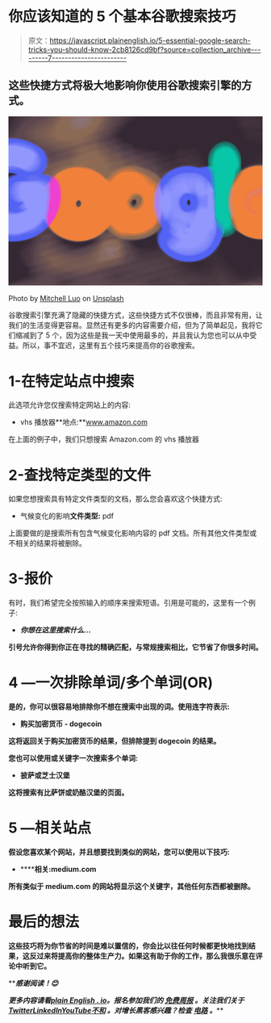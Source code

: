 # 你应该知道的 5 个基本谷歌搜索技巧

> 原文：<https://javascript.plainenglish.io/5-essential-google-search-tricks-you-should-know-2cb8126cd9bf?source=collection_archive---------7----------------------->

## 这些快捷方式将极大地影响你使用谷歌搜索引擎的方式。

![](img/b2abe79ad8abb3bab20d1d63d21384cd.png)

Photo by [Mitchell Luo](https://unsplash.com/@mitchel3uo?utm_source=medium&utm_medium=referral) on [Unsplash](https://unsplash.com?utm_source=medium&utm_medium=referral)

谷歌搜索引擎充满了隐藏的快捷方式，这些快捷方式不仅很棒，而且非常有用，让我们的生活变得更容易。显然还有更多的内容需要介绍，但为了简单起见，我将它们缩减到了 5 个，因为这些是我一天中使用最多的，并且我认为您也可以从中受益。所以，事不宜迟，这里有五个技巧来提高你的谷歌搜索。

# 1-在特定站点中搜索

此选项允许您仅搜索特定网站上的内容:

*   vhs 播放器**地点:**www.amazon.com

在上面的例子中，我们只想搜索 Amazon.com 的 vhs 播放器

# 2-查找特定类型的文件

如果您想搜索具有特定文件类型的文档，那么您会喜欢这个快捷方式:

*   气候变化的影响**文件类型:** pdf

上面要做的是搜索所有包含气候变化影响内容的 pdf 文档。所有其他文件类型或不相关的结果将被删除。

# 3-报价

有时，我们希望完全按照输入的顺序来搜索短语。引用是可能的，这里有一个例子:

*   ***你想在这里搜索什么…***

****引号允许你得到你正在寻找的精确匹配，与常规搜索相比，它节省了你很多时间。****

# ****4 —一次排除单词/多个单词(OR)****

****是的，你可以很容易地排除你不想在搜索中出现的词。使用连字符表示:****

*   ****购买加密货币 **-** dogecoin****

****这将返回关于购买加密货币的结果，但排除提到 dogecoin 的结果。****

****您也可以使用或关键字一次搜索多个单词:****

*   ****披萨**或**芝士汉堡****

****这将搜索有比萨饼或奶酪汉堡的页面。****

# ****5 —相关站点****

****假设您喜欢某个网站，并且想要找到类似的网站，您可以使用以下技巧:****

*   ******相关:**medium.com****

****所有类似于 medium.com 的网站将显示这个关键字，其他任何东西都被删除。****

# ****最后的想法****

****这些技巧将为你节省的时间是难以置信的，你会比以往任何时候都更快地找到结果，这反过来将提高你的整体生产力。如果这有助于你的工作，那么我很乐意在评论中听到它。****

*****感谢阅读！*😊****

*****更多内容请看*[***plain English . io***](https://plainenglish.io/)*。报名参加我们的* [***免费周报***](http://newsletter.plainenglish.io/) *。关注我们关于*[***Twitter***](https://twitter.com/inPlainEngHQ)[***LinkedIn***](https://www.linkedin.com/company/inplainenglish/)*[***YouTube***](https://www.youtube.com/channel/UCtipWUghju290NWcn8jhyAw)*[***不和***](https://discord.gg/GtDtUAvyhW) *。对增长黑客感兴趣？检查* [***电路***](https://circuit.ooo/) *。*******